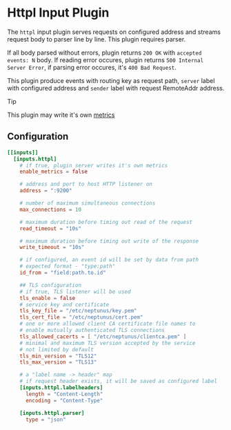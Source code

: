 # Httpl Input Plugin

The `httpl` input plugin serves requests on configured address and streams request body to parser line by line. This plugin requires parser.

If all body parsed without errors, plugin returns `200 OK` with `accepted events: N` body. If reading error occures, plugin returns `500 Internal Server Error`, if parsing error occures, it's `400 Bad Request`.

This plugin produce events with routing key as request path, `server` label with configured address and `sender` label with request RemoteAddr address.

> [!TIP]  
> This plugin may write it's own [metrics](../../../docs/METRICS.md#http-server)

## Configuration
```toml
[[inputs]]
  [inputs.httpl]
    # if true, plugin server writes it's own metrics
    enable_metrics = false

    # address and port to host HTTP listener on
    address = ":9200"

    # number of maximum simultaneous connections
    max_connections = 10

    # maximum duration before timing out read of the request
    read_timeout = "10s"

    # maximum duration before timing out write of the response
    write_timeout = "10s"

    # if configured, an event id will be set by data from path
    # expected format - "type:path"
    id_from = "field:path.to.id"

    ## TLS configuration
    # if true, TLS listener will be used
    tls_enable = false
    # service key and certificate
    tls_key_file = "/etc/neptunus/key.pem"
    tls_cert_file = "/etc/neptunus/cert.pem"
    # one or more allowed client CA certificate file names to
    # enable mutually authenticated TLS connections
    tls_allowed_cacerts = [ "/etc/neptunus/clientca.pem" ]
    # minimal and maximum TLS version accepted by the service
    # not limited by default
    tls_min_version = "TLS12"
    tls_max_version = "TLS13"

    # a "label name -> header" map
    # if request header exists, it will be saved as configured label
    [inputs.httpl.labelheaders]
      length = "Content-Length"
      encoding = "Content-Type"

    [inputs.httpl.parser]
      type = "json"
```
